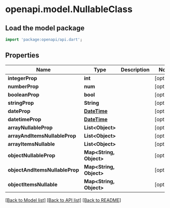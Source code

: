 # openapi.model.NullableClass

## Load the model package
```dart
import 'package:openapi/api.dart';
```

## Properties
Name | Type | Description | Notes
------------ | ------------- | ------------- | -------------
**integerProp** | **int** |  | [optional] 
**numberProp** | **num** |  | [optional] 
**booleanProp** | **bool** |  | [optional] 
**stringProp** | **String** |  | [optional] 
**dateProp** | [**DateTime**](DateTime.md) |  | [optional] 
**datetimeProp** | [**DateTime**](DateTime.md) |  | [optional] 
**arrayNullableProp** | **List&lt;Object&gt;** |  | [optional] 
**arrayAndItemsNullableProp** | **List&lt;Object&gt;** |  | [optional] 
**arrayItemsNullable** | **List&lt;Object&gt;** |  | [optional] 
**objectNullableProp** | **Map&lt;String, Object&gt;** |  | [optional] 
**objectAndItemsNullableProp** | **Map&lt;String, Object&gt;** |  | [optional] 
**objectItemsNullable** | **Map&lt;String, Object&gt;** |  | [optional] 

[[Back to Model list]](../README.md#documentation-for-models) [[Back to API list]](../README.md#documentation-for-api-endpoints) [[Back to README]](../README.md)


